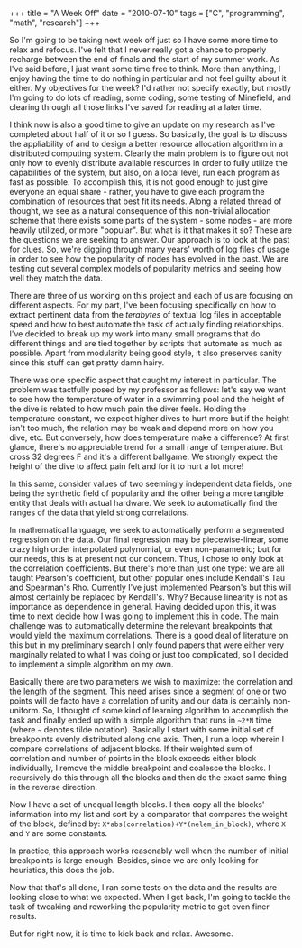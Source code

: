+++
title = "A Week Off"
date = "2010-07-10"
tags = ["C", "programming", "math", "research"]
+++

So I'm going to be taking next week off just so I have some more time to
relax and refocus. I've felt that I never really got a chance to properly
recharge between the end of finals and the start of my summer work. As
I've said before, I just want some time free to think. More than anything,
I enjoy having the time to do nothing in particular and not feel guilty about it
either. My objectives for the week? I'd rather not specify exactly, but
mostly I'm going to do lots of reading, some coding, some testing of
Minefield, and clearing through all those links I've saved for reading at
a later time.

I think now is also a good time to give an update on my research as I've
completed about half of it or so I guess. So basically, the goal is to discuss
the appliability of and to design a better resource allocation algorithm in a
distributed computing system. Clearly the main problem is to figure out not only
how to evenly distribute available resources in order to fully utilize the
capabilities of the system, but also, on a local level, run each program as fast
as possible. To accomplish this, it is not good enough to just give everyone an
equal share - rather, you have to give each program the combination of
resources that best fit its needs. Along a related thread of thought, we see as
a natural consequence of this non-trivial allocation scheme that there exists
some parts of the system - some nodes - are more heavily utilized,
or more "popular". But what is it that makes it so? These are the
questions we are seeking to answer. Our approach is to look at the past for
clues. So, we're digging through many years' worth of log files of
usage in order to see how the popularity of nodes has evolved in the past. We
are testing out several complex models of popularity metrics and seeing how well
they match the data.

There are three of us working on this project and each of us are focusing on
different aspects. For my part, I've been focusing specifically on how to
extract pertinent data from the _terabytes_ of textual log files in acceptable
speed and how to best automate the task of actually finding relationships.
I've decided to break up my work into many small programs that do
different things and are tied together by scripts that automate as much as
possible. Apart from modularity being good style, it also preserves sanity since
this stuff can get pretty damn hairy.

There was one specific aspect that caught my interest in particular. The problem
was tactfully posed by my professor as follows: let's say we want to see
how the temperature of water in a swimming pool and the height of the dive is
related to how much pain the diver feels. Holding the temperature constant, we
expect higher dives to hurt more but if the height isn't too much, the
relation may be weak and depend more on how you dive, etc. But conversely, how
does temperature make a difference? At first glance, there's no
appreciable trend for a small range of temperature. But cross 32 degrees F and
it's a different ballgame. We strongly expect the height of the dive to
affect pain felt and for it to hurt a lot more!

In this same, consider values of two seemingly independent data fields, one
being the synthetic field of popularity and the other being a more tangible
entity that deals with actual hardware. We seek to automatically find the ranges
of the data that yield strong correlations.

In mathematical language, we seek to automatically perform a segmented
regression on the data. Our final regression may be piecewise-linear, some crazy
high order interpolated polynomial, or even non-parametric; but for our needs,
this is at present not our concern. Thus, I chose to only look at the
correlation coefficients. But there's more than just one type: we are all
taught Pearson's coefficient, but other popular ones include
Kendall's Tau and Spearman's Rho. Currently I've just
implemented Pearson's but this will almost certainly be replaced by
Kendall's. Why? Because linearity is not as importance as dependence in
general. Having decided upon this, it was time to next decide how I was going to
implement this in code. The main challenge was to automatically determine the
relevant breakpoints that would yield the maximum correlations. There is a good
deal of literature on this but in my preliminary search I only found papers that
were either very marginally related to what I was doing or just too complicated,
so I decided to implement a simple algorithm on my own.

Basically there are two parameters we wish to maximize: the correlation and the
length of the segment. This need arises since a segment of one or two points
will de facto have a correlation of unity and our data is certainly non-uniform.
So, I thought of some kind of learning algorithm to accomplish the task and
finally ended up with a simple algorithm that runs in `~2*N` time (where `~`
denotes tilde notation). Basically I start with some initial set of breakpoints
evenly distributed along one axis. Then, I run a loop wherein I compare
correlations of adjacent blocks. If their weighted sum of correlation and number
of points in the block exceeds either block individually, I remove the middle
breakpoint and coalesce the blocks. I recursively do this through all the blocks
and then do the exact same thing in the reverse direction.

Now I have a set of unequal length blocks. I then copy all the blocks'
information into my list and sort by a comparator that compares the weight of
the block, defined by: `X*abs(correlation)+Y*(nelem_in_block)`, where `X` and
`Y` are some constants.

In practice, this approach works reasonably well when the number of initial
breakpoints is large enough. Besides, since we are only looking for heuristics,
this does the job.

Now that that's all done, I ran some tests on the data and the results are
looking close to what we expected. When I get back, I'm going to tackle
the task of tweaking and reworking the popularity metric to get even finer
results.

But for right now, it is time to kick back and relax. Awesome.
